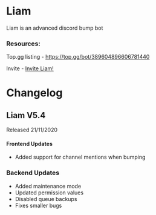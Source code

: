 # Liam
Liam is an advanced discord bump bot

### Resources:
Top.gg listing - https://top.gg/bot/389604896606781440

Invite -  [Invite Liam!](https://discordapp.com/oauth2/authorize?client_id=389604896606781440&scope=bot&permissions=8)

# Changelog

## Liam V5.4
Released 21/11/2020

#### Frontend Updates

- Added support for channel mentions when bumping

### Backend Updates
- Added maintenance mode
- Updated permission values
- Disabled queue backups
- Fixes smaller bugs
